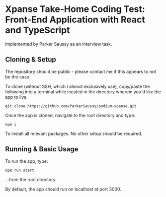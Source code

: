 # Xpanse Take-Home Coding Test: Front-End Application with React and TypeScript

Implemented by Parker Saussy as an interview task.

## Cloning & Setup
The repository should be public - please contact me if this appears to not be the case.

To clone (without SSH, which I almost exclusively use), copy/paste the following into a terminal while located in the directory wherein you'd like the app to live.

```git clone https://github.com/ParkerSaussy/podium-xpanse.git```

Once the app is cloned, navigate to the root directory and type:

```npm i```

To install all relevant packages. No other setup should be required.

## Running & Basic Usage
To run the app, type:

```npm run start``` 

...from the root directory.

By default, the app should run on localhost at port 3000.
